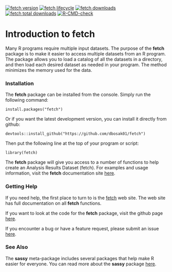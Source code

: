<!-- badges: start -->

[![fetch version](https://www.r-pkg.org/badges/version/fetch)](https://cran.r-project.org/package=fetch)
[![fetch lifecycle](https://img.shields.io/badge/lifecycle-maturing-blue.svg)](https://cran.r-project.org/package=fetch)
[![fetch downloads](https://cranlogs.r-pkg.org/badges/fetch)](https://cran.r-project.org/package=fetch)
[![fetch total downloads](https://cranlogs.r-pkg.org/badges/grand-total/fetch)](https://cran.r-project.org/package=fetch)
[![R-CMD-check](https://github.com/dbosak01/fetch/workflows/R-CMD-check/badge.svg)](https://github.com/dbosak01/fetch/actions)
<!-- badges: end -->

# Introduction to **fetch**
<!--<img src="man/images/reporter_new.png" align="left" height="138px" style="margin-right:10px;height:138px"/>-->

Many R programs require multiple input datasets.  The purpose of the 
**fetch** package is to make it easier to access multiple datasets from
an R program.  The package allows you to load a catalog of all the 
datasets in a directory, and then load each desired dataset as needed in
your program.  The method minimizes the memory used for the data. 


### Installation

The **fetch** package can be installed from the console.  Simply run 
the following command: 

    install.packages("fetch")
    
Or if you want the latest development version, you can install it directly
from github:

    devtools::install_github("https://github.com/dbosak01/fetch")


Then put the following line at the top of your program or script:

    library(fetch)

The **fetch** package will give you access to a number of functions
to help create an Analysis Results Dataset (fetch). 
For examples and usage information, visit the **fetch** documentation
site [here](https://fetch.r-sassy.org/articles/fetch.html).

### Getting Help

If you need help, the first place 
to turn to is the [fetch](https://fetch.r-sassy.org/) web site. The web site
has full documentation on all **fetch** functions.

If you want to look at the code for the **fetch** package, visit the
github page [here](https://github.com/dbosak01/fetch/).

If you encounter a bug or have a feature request, please submit an issue 
[here](https://github.com/dbosak01/fetch/issues/).

### See Also

The **sassy** meta-package includes several packages that help make R
easier for everyone.  You can read more about the **sassy** package
[here](https://r-sassy.org/).
